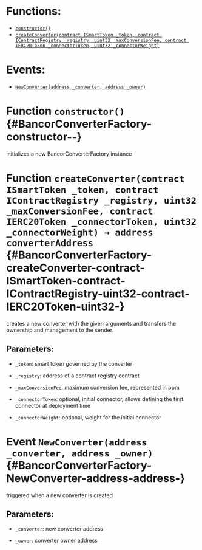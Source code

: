 

# Functions:
- [`constructor()`](#BancorConverterFactory-constructor--)
- [`createConverter(contract ISmartToken _token, contract IContractRegistry _registry, uint32 _maxConversionFee, contract IERC20Token _connectorToken, uint32 _connectorWeight)`](#BancorConverterFactory-createConverter-contract-ISmartToken-contract-IContractRegistry-uint32-contract-IERC20Token-uint32-)

# Events:
- [`NewConverter(address _converter, address _owner)`](#BancorConverterFactory-NewConverter-address-address-)


# Function `constructor()` {#BancorConverterFactory-constructor--}
initializes a new BancorConverterFactory instance


# Function `createConverter(contract ISmartToken _token, contract IContractRegistry _registry, uint32 _maxConversionFee, contract IERC20Token _connectorToken, uint32 _connectorWeight) → address converterAddress` {#BancorConverterFactory-createConverter-contract-ISmartToken-contract-IContractRegistry-uint32-contract-IERC20Token-uint32-}
creates a new converter with the given arguments and transfers
the ownership and management to the sender.


## Parameters:
- `_token`:              smart token governed by the converter

- `_registry`:           address of a contract registry contract

- `_maxConversionFee`:   maximum conversion fee, represented in ppm

- `_connectorToken`:     optional, initial connector, allows defining the first connector at deployment time

- `_connectorWeight`:    optional, weight for the initial connector





# Event `NewConverter(address _converter, address _owner)` {#BancorConverterFactory-NewConverter-address-address-}
triggered when a new converter is created


## Parameters:
- `_converter`:   new converter address

- `_owner`:       converter owner address

